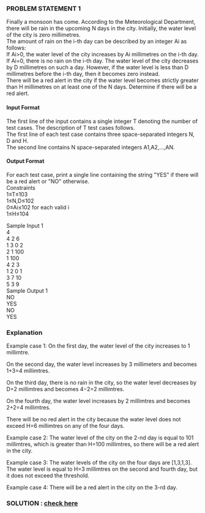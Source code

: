 ### PROBLEM STATEMENT 1


Finally a monsoon has come. According to the Meteorological Department, there will be rain in the upcoming N days in the city. Initially, the water level of the city is zero millimetres.   
The amount of rain on the i-th day can be described by an integer Ai as follows:  
If Ai>0, the water level of the city increases by Ai millimetres on the i-th day.  
If Ai=0, there is no rain on the i-th day. The water level of the city decreases by D millimetres on such a day. However, if the water level is less than D millimetres before the i-th day, then it becomes zero instead.  
There will be a red alert in the city if the water level becomes strictly greater than H millimetres on at least one of the N days. Determine if there will be a red alert.
<br>

#### Input Format    
The first line of the input contains a single integer T denoting the number of test cases. The description of T test cases follows.  
The first line of each test case contains three space-separated integers N, D and H.  
The second line contains N space-separated integers A1,A2,…,AN.

#### Output Format
For each test case, print a single line containing the string "YES" if there will be a red alert or "NO" otherwise.  
Constraints  
1≤T≤103  
1≤N,D≤102  
0≤Ai≤102 for each valid i  
1≤H≤104

  
Sample Input 1   
4  
4 2 6  
1 3 0 2  
2 1 100  
1 100  
4 2 3   
1 2 0 1  
3 7 10  
5 3 9   
Sample Output 1   
NO  
YES  
NO  
YES
### Explanation
Example case 1:
On the first day, the water level of the city increases to 1 millimtre.

On the second day, the water level increases by 3 millimeters and becomes 1+3=4 millimtres.

On the third day, there is no rain in the city, so the water level decreases by D=2 millimtres and becomes 4−2=2 millimtres.

On the fourth day, the water level increases by 2 millimtres and becomes 2+2=4 millimtres.

There will be no red alert in the city because the water level does not exceed H=6 millimtres on any of the four days.

Example case 2: The water level of the city on the 2-nd day is equal to 101 millimtres, which is greater than H=100 millimtres, so there will be a red alert in the city.

Example case 3: The water levels of the city on the four days are [1,3,1,3]. The water level is equal to H=3 millimtres on the second and fourth day, but it does not exceed the threshold.

Example case 4: There will be a red alert in the city on the 3-rd day.

### SOLUTION : [check here](https://github.com/simranquirky/Codechef_Solutions/blob/main/2021/Lunchtime/Red_alert.c)
